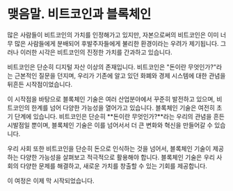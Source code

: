 # 맺음말. 비트코인과 블록체인

많은 사람들이 비트코인의 가치를 인정해가고 있지만, 자본으로써의 비트코인은 이미 너무 많은 사람들에게 분배되어 후발주자들에게 불리한 환경이라는 우려가 제기됩니다. 그러나 이러한 시각은 비트코인의 진정한 가치를 간과하고 있습니다.

비트코인은 단순히 디지털 자산 이상의 존재입니다. 비트코인은 "돈이란 무엇인가?"라는 근본적인 질문을 던지며, 우리가 기존에 알고 있던 화폐와 경제 시스템에 대한 관념을 뒤흔든 시작점이었습니다.

이 시작점을 바탕으로 블록체인 기술은 여러 산업분야에서 꾸준히 발전하고 있으며, 비트코인의 한계를 넘어 다양한 가능성을 열어가고 있습니다. 블록체인 기술은 여전히 초기 단계에 있습니다. 비트코인은 단순히 **돈이란 무엇인가?**라는 우리의 관념을 흔든 시발점일 뿐이며, 블록체인 기술은 이를 넘어서서 더 큰 변화와 혁신을 만들어갈 수 있습니다.

우리 사회 또한 비트코인을 단순히 돈으로 인식하는 것을 넘어서, 블록체인 기술이 제공하는 다양한 가능성을 살펴보고 적극적으로 활용해야 합니다. 블록체인 기술은 우리 사회의 다양한 문제를 해결하고, 새로운 가치를 창출할 수 있는 기회를 제공합니다.

이 여정은 이제 막 시작되었습니다.